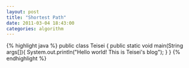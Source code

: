 ```yaml
---
layout: post
title: "Shortest Path"
date: 2011-03-04 18:43:00
categories: algorithm
---
```




{% highlight java %}
public class Teisei {
    public static void main(String args[]){
        System.out.println("Hello world! This is Teisei's blog");
    }
}
{% endhighlight %}